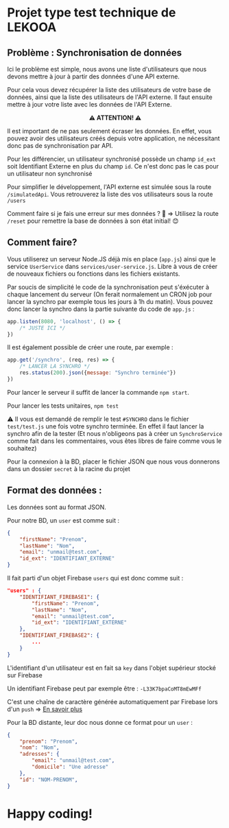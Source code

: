 # Projet type test technique de LEKOOA

## Problème : Synchronisation de données

Ici le problème est simple, nous avons une liste d'utilisateurs que nous devons mettre à jour à partir des données d'une API externe.

Pour cela vous devez récupérer la liste des utilisateurs de votre base de données, ainsi que la liste des utilisateurs de l'API externe.
Il faut ensuite mettre à jour votre liste avec les données de l'API Externe.

<center><b>⚠️ ATTENTION! ⚠️</b></center>

Il est important de ne pas seulement écraser les données.
En effet, vous pouvez avoir des utilisateurs créés depuis votre application, ne nécessitant donc pas de synchronisation par API.

Pour les différencier, un utilisateur synchronisé possède un champ `id_ext` soit Identifiant Externe en plus du champ `id`. Ce n'est donc pas le cas pour un utilisateur non synchronisé

Pour simplifier le développement, l'API externe est simulée sous la route `/simulatedApi`.
Vous retrouverez la liste des vos utilisateurs sous la route `/users`

Comment faire si je fais une erreur sur mes données ? 🤨 => Utilisez la route `/reset` pour remettre la base de données à son état initial! 😊

## Comment faire?

Vous utiliserez un serveur Node.JS déjà mis en place (`app.js`) ainsi que le service `UserService` dans `services/user-service.js`.
Libre à vous de créer de nouveaux fichiers ou fonctions dans les fichiers existants.

Par soucis de simplicité le code de la synchronisation peut s'éxécuter à chaque lancement du serveur (On ferait normalement un CRON job pour lancer la synchro par exemple tous les jours à 1h du matin).
Vous pouvez donc lancer la synchro dans la partie suivante du code de `app.js` :
```js
app.listen(8080, 'localhost', () => {
    /* JUSTE ICI */
})
```

Il est également possible de créer une route, par exemple :
```js
app.get('/synchro', (req, res) => {
    /* LANCER LA SYNCHRO */
    res.status(200).json({message: "Synchro terminée"})
})
```

Pour lancer le serveur il suffit de lancer la commande `npm start`.

Pour lancer les tests unitaires, `npm test`

⚠️ Il vous est demandé de remplir le test `#SYNCHRO` dans le fichier `test/test.js` une fois votre synchro terminée.
En effet il faut lancer la synchro afin de la tester (Et nous n'obligeons pas à créer un `SynchroService` comme fait dans les commentaires, vous êtes libres de faire comme vous le souhaitez)

Pour la connexion à la BD, placer le fichier JSON que nous vous donnerons dans un dossier `secret` à la racine du projet

## Format des données :

Les données sont au format JSON.

Pour notre BD, un `user` est comme suit :
```json
{
    "firstName": "Prenom",
    "lastName": "Nom",
    "email": "unmail@test.com",
    "id_ext": "IDENTIFIANT_EXTERNE"
}
```

Il fait parti d'un objet Firebase `users` qui est donc comme suit :
```json
"users" : {
    "IDENTIFIANT_FIREBASE1": {
        "firstName": "Prenom",
        "lastName": "Nom",
        "email": "unmail@test.com",
        "id_ext": "IDENTIFIANT_EXTERNE"
    },
    "IDENTIFIANT_FIREBASE2": {
        ...
    }
}
```

L'identifiant d'un utilisateur est en fait sa `key` dans l'objet supérieur stocké sur Firebase

Un identifiant Firebase peut par exemple être : `-L33K7bpaCoMT8mEwMFf`

C'est une chaîne de caractère générée automatiquement par Firebase lors d'un `push` => [En savoir plus](https://firebase.google.com/docs/database/admin/save-data)

Pour la BD distante, leur doc nous donne ce format pour un `user` :
```json
{
    "prenom": "Prenom",
    "nom": "Nom",
    "adresses": {
        "email": "unmail@test.com",
        "domicile": "Une adresse"
    },
    "id": "NOM-PRENOM",
}
```

# Happy coding!